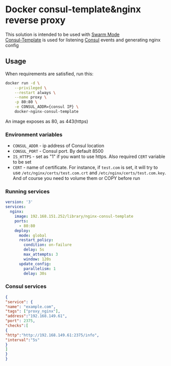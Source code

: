 # Docker consul-template&nginx reverse proxy

 
This solution is intended to be used with [Swarm Mode](https://docs.docker.com/engine/swarm/)   
[Consul-Template](https://github.com/hashicorp/consul-template) is used for listening [Consul](https://github.com/hashicorp/consul) events and generating nginx config   

## Usage
 

When requirements are satisfied, run this:

```bash
docker run -d \
    --privileged \
    --restart always \
    --name proxy \
    -p 80:80 \
    -e CONSUL_ADDR={consul IP} \
    docker-nginx-consul-template 
```

An image exposes as 80, as 443(https)

### Environment variables

- `CONSUL_ADDR` - ip address of Consul location
- `CONSUL_PORT` - Consul port. By default 8500
- `IS_HTTPS` - set as "1" if you want to use https. Also required `CERT` variable to be set
- `CERT` - name of certificate. For instance, if `test.com` is set, it will try to use `/etc/nginx/certs/test.com.crt` and `/etc/nginx/certs/test.com.key`. And of course you need to volume them or COPY before run 

### Running services

```yaml
version: '3'
services:
  nginx:
    image: 192.168.151.252/library/nginx-consul-template
    ports:
      - 80:80 
    deploy:
      mode: global 
      restart_policy:
        condition: on-failure
        delay: 5s
        max_attempts: 3
        window: 120s
      update_config:
        parallelism: 1
        delay: 30s 
```
### Consul services
```json
{
"service": {
"name": "example.com",
"tags": ["proxy_nginx"],
"address":"192.168.149.61",
"port": 2375,
"checks":[
{
"http":"http://192.168.149.61:2375/info",
"interval":"5s"
}
]
}
}
 ```
